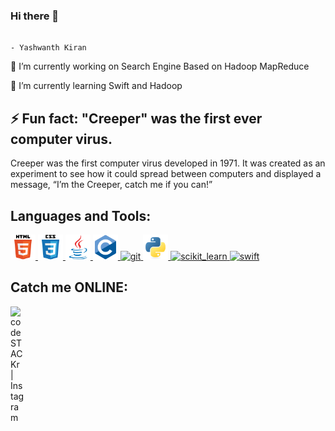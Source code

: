 ### Hi there 👋
                                                                                                - Yashwanth Kiran


🔭 I’m currently working on Search Engine Based on Hadoop MapReduce

🌱 I’m currently learning Swift and Hadoop
## ⚡ Fun fact: "Creeper" was the first ever computer virus.

Creeper was the first computer virus developed in 1971. It was created as an experiment to see how it could spread between computers and displayed a message, “I’m the Creeper, catch me if you can!”
## Languages and Tools:

<p align="left"> 
<a href="https://www.w3.org/html/" target="_blank"> <img src="https://raw.githubusercontent.com/devicons/devicon/master/icons/html5/html5-original-wordmark.svg" alt="html5" width="40" height="40"/> </a> 
<a href="https://www.w3schools.com/css/" target="_blank"> <img src="https://raw.githubusercontent.com/devicons/devicon/master/icons/css3/css3-original-wordmark.svg" alt="css3" width="40" height="40"/> </a> 
<a href="https://www.java.com" target="_blank"> <img src="https://raw.githubusercontent.com/devicons/devicon/master/icons/java/java-original.svg" alt="java" width="40" height="40"/> </a> 
<a href="https://www.cprogramming.com/" target="_blank"> <img src="https://raw.githubusercontent.com/devicons/devicon/master/icons/c/c-original.svg"      alt="c" width="40" height="40"/> </a> 
<a href="https://git-scm.com/" target="_blank"> <img src="https://www.vectorlogo.zone/logos/git-scm/git-scm-icon.svg" alt="git" width="40" height="40"/> </a> 
<a href="https://www.python.org" target="_blank"> <img src="https://raw.githubusercontent.com/devicons/devicon/master/icons/python/python-original.svg" alt="python" width="40" height="40"/> </a>
<a href="https://scikit-learn.org/" target="_blank"> <img src="https://upload.wikimedia.org/wikipedia/commons/0/05/Scikit_learn_logo_small.svg" alt="scikit_learn" width="40" height="40"/> </a> 
<a href="https://developer.apple.com/swift/" target="_blank"> <img src="https://www.redbubble.com/people/faressoft/works/27687473-swift-logo" alt="swift" width="40" height="40"/> </a> 

</p>

## Catch me ONLINE:

[<img align="left" alt="codeSTACKr | Instagram" width="22px" src="https://upload.wikimedia.org/wikipedia/commons/thumb/9/96/Instagram.svg/1200px-Instagram.svg.png" />](https://www.instagram.com/_iyashk/)

